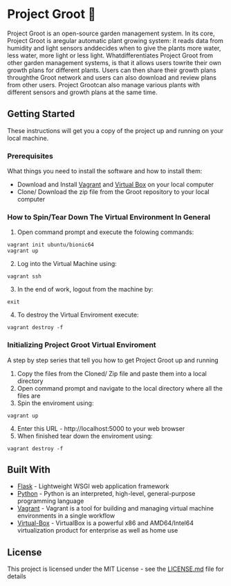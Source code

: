 # Project Groot 🌱

Project Groot is an open-source garden management system. In its core, Project Groot is aregular automatic plant growing system: it reads data from humidity and light sensors anddecides when to give the plants more water, less water, more light or less light. Whatdifferentiates Project Groot from other garden management systems, is that it allows users towrite their own growth plans for different plants. Users can then share their growth plans throughthe Groot network and users can also download and review plans from other users. Project Grootcan also manage various plants with different sensors and growth plans at the same time.

## Getting Started

These instructions will get you a copy of the project up and running on your local machine.

### Prerequisites

What things you need to install the software and how to install them:


  * Download and Install [Vagrant](https://www.vagrantup.com/) and [Virtual Box](https://www.virtualbox.org/) on your local computer
  * Clone/ Download the zip file from the Groot repository to your local computer
  
### How to Spin/Tear Down The Virtual Environment In General
1. Open command prompt and execute the folowing commands:
```
vagrant init ubuntu/bionic64
vagrant up
```
2. Log into the Virtual Machine using:
```
vagrant ssh
```
3. In the end of work, logout from the machine by:
```
exit
```
4. To destroy the Virtual Enviroment execute:
```
vagrant destroy -f
```

### Initializing Project Groot Virtual Enviroment

A step by step series that tell you how to get Project Groot up and running

1. Copy the files from the Cloned/ Zip file and paste them into a local directory
2. Open command prompt and navigate to the local directory where all the files are
3. Spin the enviroment using:
  ```vagrant
  vagrant up
  ```
4. Enter this URL - http://localhost:5000 to your web browser
5. When finished tear down the enviroment using:
  ```vagrant
  vagrant destroy -f
  ```

## Built With

* [Flask](https://palletsprojects.com/p/flask/) - Lightweight WSGI web application framework
* [Python](https://www.python.org/) - Python is an interpreted, high-level, general-purpose programming language
* [Vagrant](https://www.vagrantup.com/) - Vagrant is a tool for building and managing virtual machine environments in a single workflow
* [Virtual-Box](https://www.virtualbox.org/) - VirtualBox is a powerful x86 and AMD64/Intel64 virtualization product for enterprise as well as home use

## License

This project is licensed under the MIT License - see the [LICENSE.md](LICENSE.md) file for details
